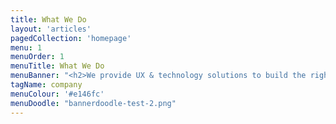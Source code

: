 ```yaml
---
title: What We Do
layout: 'articles'
pagedCollection: 'homepage'
menu: 1
menuOrder: 1
menuTitle: What We Do
menuBanner: "<h2>We provide UX & technology solutions to build the right thing, fast.(We also do bar mitzvahs.)</h2>"
tagName: company
menuColour: '#e146fc'
menuDoodle: "bannerdoodle-test-2.png"
---
```

